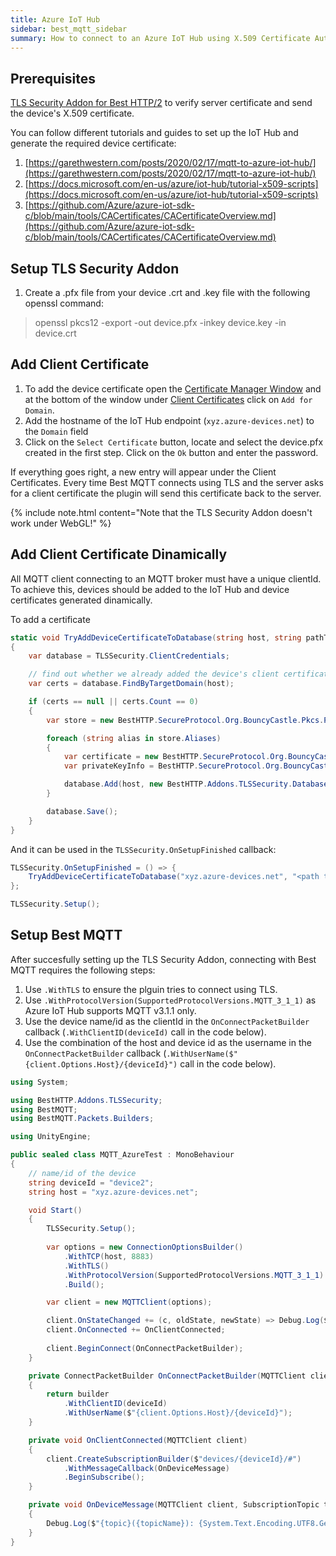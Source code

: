 ```yaml
---
title: Azure IoT Hub
sidebar: best_mqtt_sidebar
summary: How to connect to an Azure IoT Hub using X.509 Certificate Authentication.
---
```


## Prerequisites

[TLS Security Addon for Best HTTP/2](../../best_http2/addons/tls_security/tls_security.html) to verify server certificate and send the device's X.509 certificate.

You can follow different tutorials and guides to set up the IoT Hub and generate the required device certificate:
1. [https://garethwestern.com/posts/2020/02/17/mqtt-to-azure-iot-hub/](https://garethwestern.com/posts/2020/02/17/mqtt-to-azure-iot-hub/)
2. [https://docs.microsoft.com/en-us/azure/iot-hub/tutorial-x509-scripts](https://docs.microsoft.com/en-us/azure/iot-hub/tutorial-x509-scripts)
3. [https://github.com/Azure/azure-iot-sdk-c/blob/main/tools/CACertificates/CACertificateOverview.md](https://github.com/Azure/azure-iot-sdk-c/blob/main/tools/CACertificates/CACertificateOverview.md)

## Setup TLS Security Addon

1. Create a .pfx file from your device .crt and .key file with the following openssl command:
> openssl pkcs12 -export -out device.pfx -inkey device.key -in device.crt

## Add Client Certificate 

1. To add the device certificate open the [Certificate Manager Window](../../best_http2/addons/tls_security/CertificationManagerWindow.html) and at the bottom of the window under [Client Certificates](../../best_http2/addons/tls_security/CertificationManagerWindow.html#client-certificates) click on `Add for Domain`. 
2. Add the hostname of the IoT Hub endpoint (`xyz.azure-devices.net`) to the `Domain` field 
3. Click on the `Select Certificate` button, locate and select the device.pfx created in the first step. Click on the `Ok` button and enter the password.

If everything goes right, a new entry will appear under the Client Certificates. Every time Best MQTT connects using TLS and the server asks for a client certificate the plugin will send this certificate back to the server.

{% include note.html content="Note that the TLS Security Addon doesn't work under WebGL!" %}

## Add Client Certificate Dinamically

All MQTT client connecting to an MQTT broker must have a unique clientId. To achieve this, devices should be added to the IoT Hub and device certificates generated dinamically.

To add a certificate 
```csharp
static void TryAddDeviceCertificateToDatabase(string host, string pathToCertificate, string password)
{
    var database = TLSSecurity.ClientCredentials;

    // find out whether we already added the device's client certificate
    var certs = database.FindByTargetDomain(host);

    if (certs == null || certs.Count == 0)
    {
        var store = new BestHTTP.SecureProtocol.Org.BouncyCastle.Pkcs.Pkcs12Store(System.IO.File.OpenRead(pathToCertificate), password.ToCharArray());

        foreach (string alias in store.Aliases)
        {
            var certificate = new BestHTTP.SecureProtocol.Org.BouncyCastle.Tls.Certificate((from cert in store.GetCertificateChain(alias) select new BestHTTP.Addons.TLSSecurity.Databases.ClientCredentials.BestHTTPTlsCertificate(cert.Certificate.CertificateStructure)).ToArray());
            var privateKeyInfo = BestHTTP.SecureProtocol.Org.BouncyCastle.Pkcs.PrivateKeyInfoFactory.CreatePrivateKeyInfo(store.GetKey(alias).Key);

            database.Add(host, new BestHTTP.Addons.TLSSecurity.Databases.ClientCredentials.ClientCredential { Certificate = certificate, KeyInfo = privateKeyInfo });
        }

        database.Save();
    }
}
```

And it can be used in the `TLSSecurity.OnSetupFinished` callback:
```csharp
TLSSecurity.OnSetupFinished = () => {
    TryAddDeviceCertificateToDatabase("xyz.azure-devices.net", "<path to the .pfx file>", "<password>");
};

TLSSecurity.Setup();
```

## Setup Best MQTT

After succesfully setting up the TLS Security Addon, connecting with Best MQTT requires the following steps:
1. Use `.WithTLS` to ensure the plguin tries to connect using TLS.
2. Use `.WithProtocolVersion(SupportedProtocolVersions.MQTT_3_1_1)` as Azure IoT Hub supports MQTT v3.1.1 only.
3. Use the device name/id as the clientId in the `OnConnectPacketBuilder` callback (`.WithClientID(deviceId)` call in the code below).
4. Use the combination of the host and device id as the username in the `OnConnectPacketBuilder` callback (`.WithUserName($"{client.Options.Host}/{deviceId}")` call in the code below).

```csharp
using System;

using BestHTTP.Addons.TLSSecurity;
using BestMQTT;
using BestMQTT.Packets.Builders;

using UnityEngine;

public sealed class MQTT_AzureTest : MonoBehaviour
{
    // name/id of the device
    string deviceId = "device2";
    string host = "xyz.azure-devices.net";

    void Start()
    {
        TLSSecurity.Setup();
        
        var options = new ConnectionOptionsBuilder()
            .WithTCP(host, 8883)
            .WithTLS()
            .WithProtocolVersion(SupportedProtocolVersions.MQTT_3_1_1)
            .Build();

        var client = new MQTTClient(options);

        client.OnStateChanged += (c, oldState, newState) => Debug.Log($"[{c.Options.Host}]: {oldState} => {newState}");
        client.OnConnected += OnClientConnected;
        
        client.BeginConnect(OnConnectPacketBuilder);
    }

    private ConnectPacketBuilder OnConnectPacketBuilder(MQTTClient client, ConnectPacketBuilder builder)
    {
        return builder
            .WithClientID(deviceId)
            .WithUserName($"{client.Options.Host}/{deviceId}");
    }

    private void OnClientConnected(MQTTClient client)
    {
        client.CreateSubscriptionBuilder($"devices/{deviceId}/#")
            .WithMessageCallback(OnDeviceMessage)
            .BeginSubscribe();
    }

    private void OnDeviceMessage(MQTTClient client, SubscriptionTopic topic, string topicName, ApplicationMessage message)
    {
        Debug.Log($"{topic}({topicName}): {System.Text.Encoding.UTF8.GetString(message.Payload.Data, message.Payload.Offset, message.Payload.Count)}");
    }
}
```